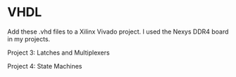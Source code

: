 # VHDL

Add these .vhd files to a Xilinx Vivado project. I used the Nexys DDR4 board in my projects.

Project 3: Latches and Multiplexers

Project 4: State Machines

